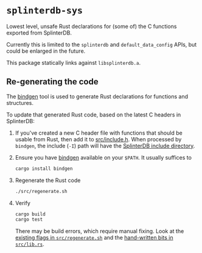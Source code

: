 # `splinterdb-sys`

Lowest level, unsafe Rust declarations for (some of) the C functions exported from SplinterDB.

Currently this is limited to the `splinterdb` and `default_data_config` APIs, but could be enlarged in the future.

This package statically links against `libsplinterdb.a`.

## Re-generating the code
The [bindgen](https://github.com/rust-lang/rust-bindgen) tool is used to generate Rust
declarations for functions and structures.

To update that generated Rust code, based on the latest C headers in SplinterDB:

1. If you've created a new C header file with functions that should be usable
   from Rust, then add it to [src/include.h](src/include.h).
   When processed by `bindgen`, the include (`-I`) path will have the
   [SplinterDB include directory](../../include).

2. Ensure you have [bindgen](https://github.com/rust-lang/rust-bindgen) available on your `$PATH`.
   It usually suffices to
   ```sh
   cargo install bindgen
   ```

3. Regenerate the Rust code
   ```sh
   ./src/regenerate.sh
   ```

4. Verify
   ```sh
   cargo build
   cargo test
   ```
   There may be build errors, which require manual fixing.
   Look at the [existing flags in `src/regenerate.sh`](src/regenerate.sh) and
   the [hand-written bits in `src/lib.rs`](src/lib.rs).
